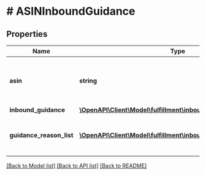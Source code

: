 # # ASINInboundGuidance

## Properties

Name | Type | Description | Notes
------------ | ------------- | ------------- | -------------
**asin** | **string** | The Amazon Standard Identification Number (ASIN) of the item. |
**inbound_guidance** | [**\OpenAPI\Client\Model\fulfillment\inbound\v0\InboundGuidance**](InboundGuidance.md) |  |
**guidance_reason_list** | [**\OpenAPI\Client\Model\fulfillment\inbound\v0\GuidanceReason[]**](GuidanceReason.md) | A list of inbound guidance reason information. | [optional]

[[Back to Model list]](../../README.md#models) [[Back to API list]](../../README.md#endpoints) [[Back to README]](../../README.md)
